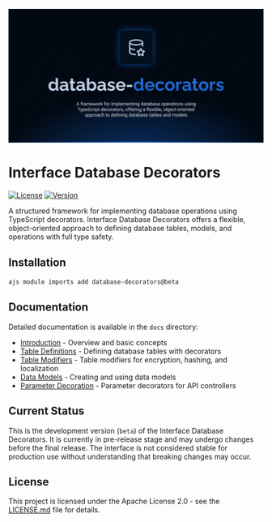 ![Database decorators](.github/social-card.png)

# Interface Database Decorators

[![License](https://img.shields.io/badge/License-Apache%202.0-blue.svg)](LICENSE.md)
[![Version](https://img.shields.io/badge/version-dev-orange.svg)](https://github.com/antelopejs/antelope)

A structured framework for implementing database operations using TypeScript decorators. Interface Database Decorators offers a flexible, object-oriented approach to defining database tables, models, and operations with full type safety.

## Installation

```bash
ajs module imports add database-decorators@beta
```

## Documentation

Detailed documentation is available in the `docs` directory:

- [Introduction](./docs/1.introduction.md) - Overview and basic concepts
- [Table Definitions](./docs/2.table-definitions.md) - Defining database tables with decorators
- [Table Modifiers](./docs/3.table-modifiers.md) - Table modifiers for encryption, hashing, and localization
- [Data Models](./docs/4.data-models.md) - Creating and using data models
- [Parameter Decoration](./docs/5.parameter-decoration.md) - Parameter decorators for API controllers

## Current Status

This is the development version (`beta`) of the Interface Database Decorators. It is currently in pre-release stage and may undergo changes before the final release. The interface is not considered stable for production use without understanding that breaking changes may occur.

## License

This project is licensed under the Apache License 2.0 - see the [LICENSE.md](LICENSE.md) file for details.
